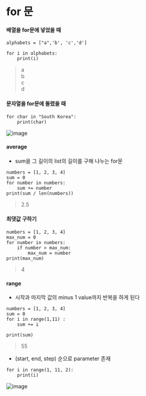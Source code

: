 for 문
==

#### 배열을 for문에 넣었을 때
```
alphabets = ["a",'b', 'c','d']

for i in alphabets:
    print(i)
```
> a   
> b   
> c   
> d
#### 문자열을 for문에 돌렸을 때
```
for char in "South Korea":
    print(char)
```
![image](https://github.com/user-attachments/assets/36c7971e-17f0-44c6-8f72-e752bd48e191)

#### average
+ sum을 그 길이의 list의 길이를 구해 나누는 for문
```
numbers = [1, 2, 3, 4]
sum = 0
for number in numbers:
    sum += number
print(sum / len(numbers))
```
> 2.5

#### 최댓값 구하기

```
numbers = [1, 2, 3, 4]
max_num = 0
for number in numbers:
    if number > max_num:
        max_num = number
print(max_num)
```
> 4

#### range 
+ 시작과 마지막 값의 minus 1 value까지 반복을 하게 된다
```
numbers = [1, 2, 3, 4]
sum = 0
for i in range(1,11) :
    sum += i

print(sum)
```
> 55

+ (start, end, step) 순으로 parameter 존재
```
for i in range(1, 11, 2):
    print(i)
```
 ![image](https://github.com/user-attachments/assets/4c84d8ad-4757-438d-b151-bfe333cd4834)

